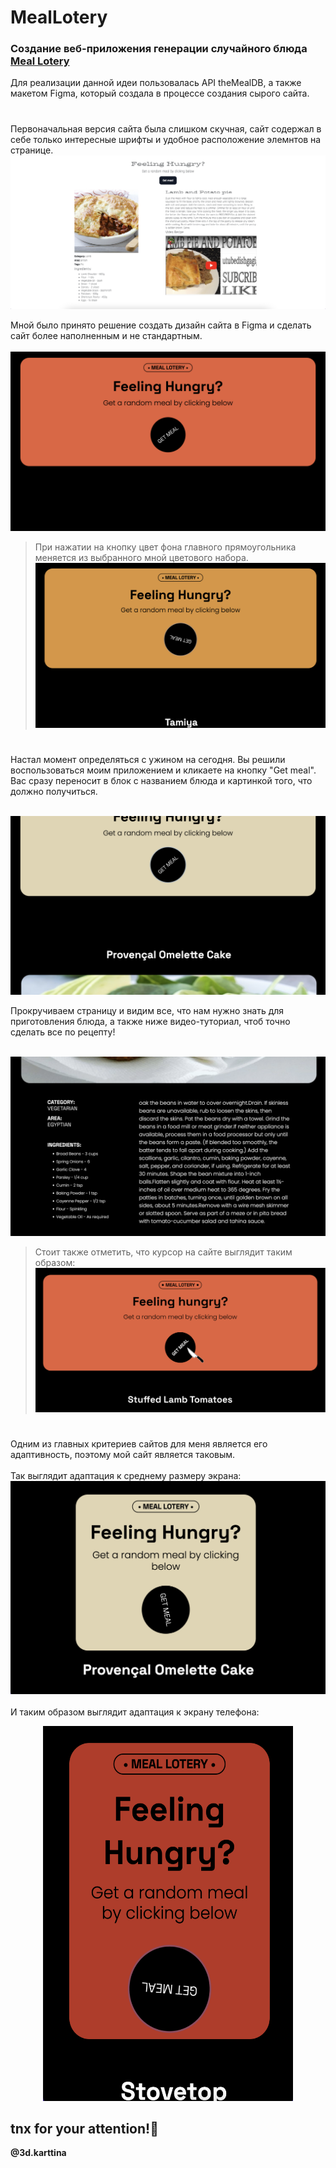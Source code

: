 # MealLotery

### Создание веб-приложения генерации случайного блюда [Meal Lotery](https://meallotery.netlify.app/ "Click me!")
Для реализации данной идеи пользовалась API theMealDB, а также макетом Figma, который создала в процессе создания сырого сайта.
#
Первоначальная версия сайта была слишком скучная, сайт содержал в себе только интересные шрифты и удобное расположение элемнтов на странице.
![First version](https://github.com/Kartiina/Random-Meal/blob/master/screenshots/site%20ver.1.png "raw site")

Мной было принято решение создать дизайн сайта в Figma и сделать сайт более наполненным и не стандартным.<br />
<br />
![First screen](https://github.com/Kartiina/Random-Meal/blob/master/screenshots/first_page.png "Start page")

>При нажатии на кнопку цвет фона главного прямоугольника меняется из выбранного мной цветового набора.
![Change colour](https://github.com/Kartiina/Random-Meal/blob/master/screenshots/action.png "Colour changed!")
#
Настал момент определяться с ужином на сегодня. Вы решили воспользоваться моим приложением и кликаете на кнопку "Get meal". 
Вас сразу переносит в блок с названием блюда и картинкой того, что должно получиться.<br />
<br />

![Change colour](https://github.com/Kartiina/Random-Meal/blob/master/screenshots/change_color.png "Another colour!")

Прокручиваем страницу и видим все, что нам нужно знать для приготовления блюда, а также ниже видео-туториал, чтоб точно сделать все по рецепту!<br />
<br />

![Instruc&tags](https://github.com/Kartiina/Random-Meal/blob/master/screenshots/instruction%26tags.png "Lets see -_-")

>Стоит также отметить, что курсор на сайте выглядит таким образом:
![Cursor](https://github.com/Kartiina/Random-Meal/blob/master/screenshots/cursor_site.png "Wow! Sharp knife!")

#
Одним из главных критериев сайтов для меня является его адаптивность, поэтому мой сайт является таковым.<br />
<br />
Так выглядит адаптация к среднему размеру экрана: 
![Medium size](https://github.com/Kartiina/Random-Meal/blob/master/screenshots/medium_size.png "For medium size")<br />
<br />
И таким образом выглядит адаптация к экрану телефона:<br />
<p align="center">
  <img src="https://github.com/Kartiina/Random-Meal/blob/master/screenshots/small_size.png" width="400" height="600" />
</p>

## tnx for your attention!👻

**@3d.karttina**
